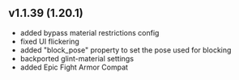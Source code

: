 ## v1.1.39 (1.20.1)
- added bypass material restrictions config
- fixed UI flickering
- added "block_pose" property to set the pose used for blocking
- backported glint-material settings
- added Epic Fight Armor Compat